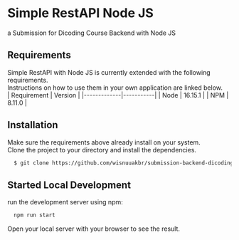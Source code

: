 # Simple RestAPI Node JS
a Submission for Dicoding Course Backend with Node JS

## Requirements
Simple RestAPI with Node JS is currently extended with the following requirements.  
Instructions on how to use them in your own application are linked below.  
| Requirement | Version   |
|-------------|-----------|
| Node        |  16.15.1  |
| NPM         |  8.11.0   |

## Installation
Make sure the requirements above already install on your system.  
Clone the project to your directory and install the dependencies.
```bash
  $ git clone https://github.com/wisnuuakbr/submission-backend-dicoding
```

## Started Local Development
run the development server using npm:
```bash
  npm run start
```

Open your local server with your browser to see the result.

